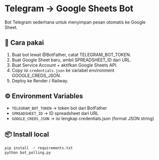 # Telegram → Google Sheets Bot

Bot Telegram sederhana untuk menyimpan pesan otomatis ke Google Sheet.

## 🚀 Cara pakai

1. Buat bot lewat @BotFather, catat TELEGRAM_BOT_TOKEN.
2. Buat Google Sheet baru, ambil SPREADSHEET_ID dari URL.
3. Buat Service Account + aktifkan Google Sheets API.
4. Copy isi `credentials.json` ke variabel environment GOOGLE_CREDS_JSON.
5. Deploy ke Render / Railway.

## ⚙️ Environment Variables
- `TELEGRAM_BOT_TOKEN` → token bot dari BotFather
- `SPREADSHEET_ID` → ID spreadsheet dari URL
- `GOOGLE_CREDS_JSON` → isi lengkap credentials.json (format JSON string)

## 📦 Install local
```bash
pip install -r requirements.txt
python bot_polling.py
